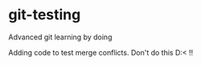 # git-testing
Advanced git learning by doing

Adding code to test merge conflicts.  Don't do this D:< !!
